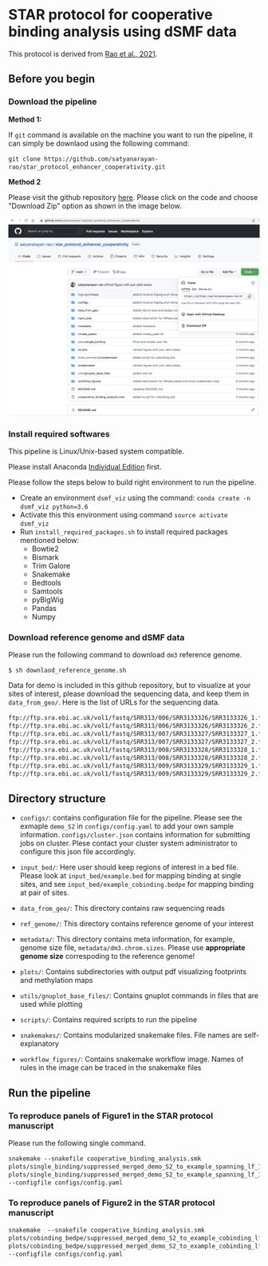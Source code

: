 # STAR protocol for cooperative binding analysis using dSMF data

This protocol is derived from [Rao et al., 2021](https://pubmed.ncbi.nlm.nih.gov/33705711/).  

## Before you begin

### Download the pipeline

**Method 1:**

If `git` command is available on the machine you want to run the pipeline, it can simply be downlaod using the following command:
```
git clone https://github.com/satyanarayan-rao/star_protocol_enhancer_cooperativity.git
```

**Method 2** 

Please visit the github repository [here](https://github.com/satyanarayan-rao/star_protocol_enhancer_cooperativity). Please click on the code and choose "Download Zip" option as shown in the image below.

![alt text](metadata/download_instructions.png) 

### Install required softwares

This pipeline is Linux/Unix-based system compatible. 

Please install Anaconda [Individual Edition](https://www.anaconda.com/products/individual) first. 

Please follow the steps below to build right environment to run the pipeline. 

- Create an environment `dsmf_viz` using the command: `conda create -n dsmf_viz python=3.6`
- Activate this this environment using command `source activate dsmf_viz` 
- Run `install_required_packages.sh` to install required packages mentioned below:
    - Bowtie2
    - Bismark
    - Trim Galore
    - Snakemake
    - Bedtools
    - Samtools
    - pyBigWig
    - Pandas
    - Numpy


### Download reference genome and dSMF data

Please run the following command to download `dm3` reference genome. 
```
$ sh downlaod_reference_genome.sh 
```
Data for demo is included in this github repository, but to visualize at your
sites of interest, please download the sequencing data, and keep them in
`data_from_geo/`. Here is the list of URLs for the sequencing data. 
```
ftp://ftp.sra.ebi.ac.uk/vol1/fastq/SRR313/006/SRR3133326/SRR3133326_1.fastq.gz
ftp://ftp.sra.ebi.ac.uk/vol1/fastq/SRR313/006/SRR3133326/SRR3133326_2.fastq.gz
ftp://ftp.sra.ebi.ac.uk/vol1/fastq/SRR313/007/SRR3133327/SRR3133327_1.fastq.gz
ftp://ftp.sra.ebi.ac.uk/vol1/fastq/SRR313/007/SRR3133327/SRR3133327_2.fastq.gz
ftp://ftp.sra.ebi.ac.uk/vol1/fastq/SRR313/008/SRR3133328/SRR3133328_1.fastq.gz
ftp://ftp.sra.ebi.ac.uk/vol1/fastq/SRR313/008/SRR3133328/SRR3133328_2.fastq.gz
ftp://ftp.sra.ebi.ac.uk/vol1/fastq/SRR313/009/SRR3133329/SRR3133329_1.fastq.gz
ftp://ftp.sra.ebi.ac.uk/vol1/fastq/SRR313/009/SRR3133329/SRR3133329_2.fastq.gz
```

## Directory structure

- `configs/`: contains configuration file for the pipeline. Please see the exmaple `demo_S2` in `configs/config.yaml` to add your own sample information. `configs/cluster.json` contains information for submitting jobs on cluster. Plese contact your cluster system administrator to configure this json file accordingly. 

- `input_bed/`: Here user should keep regions of interest in a bed file. Please look at `input_bed/example.bed` for mapping binding at single sites, and see `input_bed/example_cobinding.bedpe` for mapping binding at pair of sites. 

- `data_from_geo/`: This directory contains raw sequencing reads

- `ref_genome/`: This directory contains reference genome of your interest

- `metadata/`: This directory contains meta information, for example, genome size file, `metadata/dm3.chrom.sizes`. Please use **appropriate genome size** correspoding to the reference genome! 

- `plots/`: Contains subdirectories with output pdf visualizing footprints and methylation maps

- `utils/gnuplot_base_files/`: Contains gnuplot commands in files that are used while plotting

- `scripts/`: Contains required scripts to run the pipeline

- `snakemakes/`: Contains modularized snakemake files. File names are self-explanatory

- `workflow_figures/`: Contains snakemake workflow image. Names of rules in the image can be traced in the snakemake files


## Run the pipeline


### To reproduce panels of Figure1 in the STAR protocol manuscript

Please run the following single command. 

```
snakemake --snakefile cooperative_binding_analysis.smk plots/single_binding/suppressed_merged_demo_S2_to_example_spanning_lf_15_rf_15_extended_left_150_right_150_roi_peak_229.fp.pdf plots/single_binding/suppressed_merged_demo_S2_to_example_spanning_lf_15_rf_15_extended_left_150_right_150_roi_peak_229.methylation.pdf --configfile configs/config.yaml
```


### To reproduce panels of Figure2 in the STAR protocol manuscript
```
snakemake  --snakefile cooperative_binding_analysis.smk plots/cobinding_bedpe/suppressed_merged_demo_S2_to_example_cobinding_lf_15_rf_15_extended_left_300_right_300_roi_peak_110_4_and_peak_110_6.fp.pdf plots/cobinding_bedpe/suppressed_merged_demo_S2_to_example_cobinding_lf_15_rf_15_extended_left_300_right_300_roi_peak_110_4_and_peak_110_6.methylation.pdf --configfile configs/config.yaml
```

